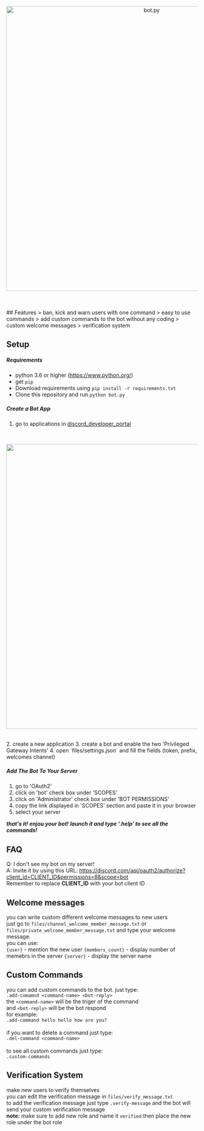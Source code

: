 <p align="center">
  <img alt="bot.py" src="https://github.com/Yarin-G/images/blob/master/discord_bot_images/logo.jpg" width="750px">
</p>
<br><br>
## Features
> ban, kick and warn users with one command
> easy to use commands
> add custom commands to the bot without any coding
> custom welcome messages 
> verification system

## Setup
##### Requirements
* python 3.6 or higher (https://www.python.org/)
* get `pip`
* Download requirements using `pip install -r requirements.txt`
* Clone this repository and run `python bot.py`

##### Create a Bot App 
1. go to applications in [discord_developer_portal](https://discord.com/developers/applications)
<br>
<p align="center">
  <img src="https://github.com/Yarin-G/images/blob/master/discord_bot_images/steps.png" width="750px">
</p>
<br>
2. create a new application
3. create a bot and enable the two 'Privileged Gateway Intents'
4. open `files/settings.json` and fill the fields (token, prefix, welcomes channel)

##### Add The Bot To Your Server
1. go to 'OAuth2'
2. click on 'bot' check box under 'SCOPES'
3. click on 'Administrator' check box under 'BOT PERMISSIONS'
4. copy the link displayed in 'SCOPES' section and paste it in your browser
5. select your server

***that's it! enjou your bot!***
***launch it and type '.help' to see all the commands!***


## FAQ
Q: I don't see my bot on my server!<br>
A: Invite it by using this URL: https://discord.com/api/oauth2/authorize?client_id=CLIENT_ID&permissions=8&scope=bot<br>
Remember to replace **CLIENT_ID** with your bot client ID


## Welcome messages
you can write custom different welcome messages to new users<br>
just go to `files/channel_welcome_member_message.txt` or `files/private_welcome_member_message.txt` and type your welcome message.<br>
you can use:<br>
`{user}` - mention the new user
`{members_count}` - display number of memebrs in the server
`{server}` - display the server name


## Custom Commands
you can add custom commands to the bot. just type:<br>
`.add-comamnd <command-name> <bot-reply>`
<br>
the `<command-name>` will be the triger of the command<br>
and `<bot-reply>` will be the bot respond<br>
for example:<br>
`.add-command hello hello how are you?`<br>
 <br>
 if you want to delete a command just type:<br>
 `.del-command <command-name>`
 <br>
 <br>
 to see all custom commands just type:<br>
 `.custom-commands`
  
  
## Verification System
make new users to verify themselves<br>
you can edit the verification message in `files/verify_message.txt`<br>
to add the verification message just type `.verify-message` and the bot will send your custom verification message<br>
**note:** make sure to add new role and name it `verified` then place the new role under the bot role
